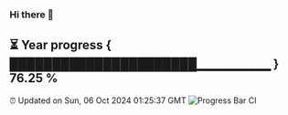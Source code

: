 ### Hi there 👋
⏳ Year progress { ██████████████████████▁▁▁▁▁▁▁▁ } 76.25 %
---
⏰ Updated on Sun, 06 Oct 2024 01:25:37 GMT
![Progress Bar CI](https://github.com/liununu/liununu/workflows/Progress%20Bar%20CI/badge.svg)
